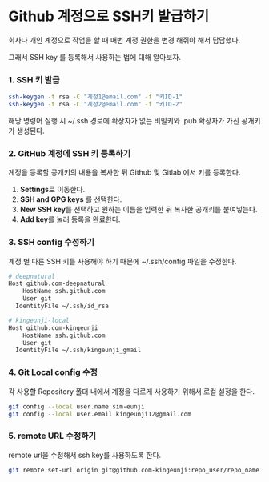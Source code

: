 # Github 계정으로 SSH키 발급하기 

회사나 개인 계정으로 작업을 할 때 매번 계정 권한을 변경 해줘야 해서 답답했다. 

그래서 SSH key 를 등록해서 사용하는 법에 대해 알아보자. 

### 1. SSH 키 발급

```bash
ssh-keygen -t rsa -C "계정1@email.com" -f "키ID-1"
ssh-keygen -t rsa -C "계정2@email.com" -f "키ID-2"
```

해당 명령어 실행 시 ~/.ssh 경로에 확장자가 없는 비밀키와 .pub 확장자가 가진 공개키가 생성된다. 

### 2. GitHub 계정에 SSH 키 등록하기

계정을 등록할 공개키의 내용을 복사한 뒤 Github 및 Gitlab 에서 키를 등록한다.

1. **Settings**로 이동한다.
2. **SSH and GPG keys** 를 선택한다.
3. **New SSH key**를 선택하고 원하는 이름을 입력한 뒤 복사한 공개키를 붙여넣는다.
4. **Add key**를 눌러 등록을 완료한다.

### 3. SSH config 수정하기

계정 별 다른 SSH 키를 사용해야 하기 때문에 ~/.ssh/config 파일을 수정한다. 

```bash
# deepnatural 
Host github.com-deepnatural
	HostName ssh.github.com
	User git
  IdentityFile ~/.ssh/id_rsa

# kingeunji-local
Host github.com-kingeunji
	HostName ssh.github.com
	User git
  IdentityFile ~/.ssh/kingeunji_gmail
```

### 4. Git Local config 수정

각 사용할 Repository 폴더 내에서 계정을 다르게 사용하기 위해서 로컬 설정을 한다. 

```bash
git config --local user.name sim-eunji
git config --local user.email kingeunji12@gmail.com
```

### 5. remote URL 수정하기

remote url을 수정해서 ssh key를 사용하도록 한다.

```bash
git remote set-url origin git@github.com-kingeunji:repo_user/repo_name.git
```